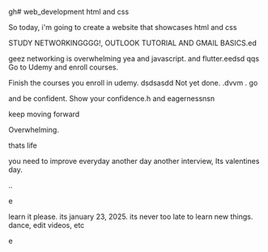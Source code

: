 gh# web_development
html and css

So today, i'm going to create a website that showcases html and css

STUDY NETWORKINGGGG!, OUTLOOK TUTORIAL AND GMAIL BASICS.ed


geez networking is overwhelming
yea
and javascript.
and flutter.eedsd
qqs
Go to Udemy and enroll courses.

Finish the courses you enroll in udemy.
dsdsasdd
Not yet done. .dvvm
.
go

and be confident.
Show your confidence.h
and eagernessnsn

keep moving forward

Overwhelming.

thats life

you need to improve everyday
another day another interview, Its valentines day.

..

e










learn it please. its january 23, 2025. its never too late to learn new things.
dance, edit videos, etc

e 
